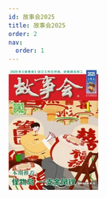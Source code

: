 ```yaml
---
id: 故事会2025
title: 故事会2025
order: 2
nav:
  order: 1
---
```



![2025](images/2025/gsh_zk202501.jpg)
